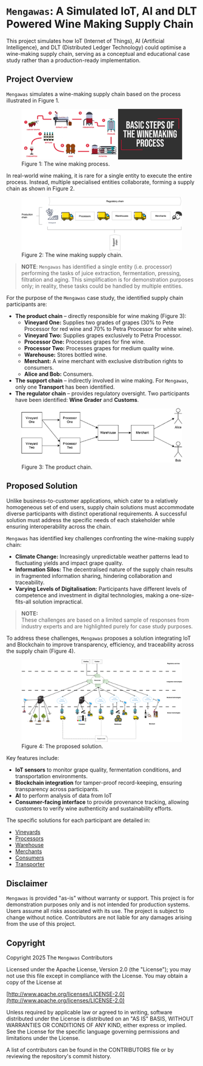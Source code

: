 # `Mengawas`: A Simulated IoT, AI and DLT Powered Wine Making Supply Chain

This project simulates how IoT (Internet of Things), AI (Artificial Intelligence), and DLT (Distributed Ledger Technology) could optimise a wine-making supply chain, serving as a conceptual and educational case study rather than a production-ready implementation.

## Project Overview

`Mengawas` simulates a wine-making supply chain based on the process illustrated in Figure 1.

<figure>
  <img src="./assets/img/winemaking.webp" alt="The Wine Making Process" />
  <figcaption>Figure 1: The wine making process.</figcaption>
</figure>

In real-world wine making, it is rare for a single entity to execute the entire process. Instead, multiple specialised entities collaborate, forming a supply chain as shown in Figure 2.

<figure>
  <img src="./assets/img/supplychain.png" alt="The Wine Making Supply Chain" />
  <figcaption>Figure 2: The wine making supply chain.</figcaption>
</figure>

> **NOTE**:
> `Mengawas` has identified a single entity (i.e. processor) performing the tasks of juice extraction, fermentation, pressing, filtration and aging. This simplification is for demonstration purposes only; in reality, these tasks could be handled by multiple entities.

For the purpose of the `Mengawas` case study, the identified supply chain participants are:

* **The product chain** – directly responsible for wine making (Figure 3):
  * **Vineyard One:** Supplies two grades of grapes (30% to Pete Processor for red wine and 70% to Petra Processor for white wine).
  * **Vineyard Two:** Supplies grapes exclusively to Petra Processor.
  * **Processor One:** Processes grapes for fine wine.
  * **Processor Two:** Processes grapes for medium quality wine.
  * **Warehouse:** Stores bottled wine.
  * **Merchant:** A wine merchant with exclusive distribution rights to consumers.
  * **Alice and Bob:** Consumers.
* **The support chain** – indirectly involved in wine making. For `Mengawas`, only one **Transport** has been identified.
* **The regulator chain** – provides regulatory oversight. Two participants have been identified: **Wine Grader** and **Customs**.

<figure>
  <img src="./assets/img/product-chain.png" alt="The Product Chain" />
  <figcaption>Figure 3: The product chain.</figcaption>
</figure>

## Proposed Solution

Unlike business-to-customer applications, which cater to a relatively homogeneous set of end users, supply chain solutions must accommodate diverse participants with distinct operational requirements. A successful solution must address the specific needs of each stakeholder while ensuring interoperability across the chain.

`Mengawas` has identified key challenges confronting the wine-making supply chain:

* **Climate Change:** Increasingly unpredictable weather patterns lead to fluctuating yields and impact grape quality.
* **Information Silos:** The decentralised nature of the supply chain results in fragmented information sharing, hindering collaboration and traceability.
* **Varying Levels of Digitalisation:** Participants have different levels of competence and investment in digital technologies, making a one-size-fits-all solution impractical.

> **NOTE:**  
> These challenges are based on a limited sample of responses from industry experts and are highlighted purely for case study purposes.

To address these challenges, `Mengawas` proposes a solution integrating IoT and Blockchain to improve transparency, efficiency, and traceability across the supply chain (Figure 4).

<figure>
  <img src="./assets/img/blockchain.png" alt="The Proposed Solution" />
  <figcaption>Figure 4: The proposed solution.</figcaption>
</figure>

Key features include:
- **IoT sensors** to monitor grape quality, fermentation conditions, and transportation environments.
- **Blockchain integration** for tamper-proof record-keeping, ensuring transparency across participants.
- **AI** to perform analysis of data from IoT
- **Consumer-facing interface** to provide provenance tracking, allowing customers to verify wine authenticity and sustainability efforts.

The specific solutions for each participant are detailed in:

* [Vineyards](./docs/vineyard.md)
* [Processors](./docs/processors.md)
* [Warehouse](./docs/warehouse.md)
* [Merchants](./docs/merchant.md)
* [Consumers](./docs/consumers.md)
* [Transporter](./docs/transporters.md)

## Disclaimer

`Mengawas` is provided "as-is" without warranty or support. This project is for demonstration purposes only and is not intended for production systems. Users assume all risks associated with its use. The project is subject to change without notice. Contributors are not liable for any damages arising from the use of this project.

## Copyright

Copyright 2025 The `Mengawas` Contributors

Licensed under the Apache License, Version 2.0 (the "License"); you may not use this file except in compliance with the License. You may obtain a copy of the License at

  [http://www.apache.org/licenses/LICENSE-2.0](http://www.apache.org/licenses/LICENSE-2.0)

Unless required by applicable law or agreed to in writing, software distributed under the License is distributed on an "AS IS" BASIS, WITHOUT WARRANTIES OR CONDITIONS OF ANY KIND, either express or implied. See the License for the specific language governing permissions and limitations under the License.

A list of contributors can be found in the CONTRIBUTORS file or by reviewing the repository's commit history.
